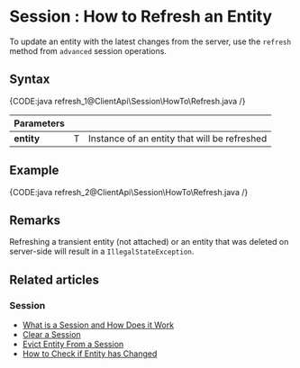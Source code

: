 # Session : How to Refresh an Entity

To update an entity with the latest changes from the server, use the `refresh` method from `advanced` session operations.

## Syntax

{CODE:java refresh_1@ClientApi\Session\HowTo\Refresh.java /}

| Parameters | | |
| ------------- | ------------- | ----- |
| **entity** | T | Instance of an entity that will be refreshed |

## Example

{CODE:java refresh_2@ClientApi\Session\HowTo\Refresh.java /}

## Remarks

Refreshing a transient entity (not attached) or an entity that was deleted on server-side will result in a `IllegalStateException`.

## Related articles

### Session

- [What is a Session and How Does it Work](../../../client-api/session/what-is-a-session-and-how-does-it-work)
- [Clear a Session](../../../client-api/session/how-to/clear-a-session)
- [Evict Entity From a Session](../../../client-api/session/how-to/evict-entity-from-a-session)
- [How to Check if Entity has Changed](../../../client-api/session/how-to/check-if-entity-has-changed)
